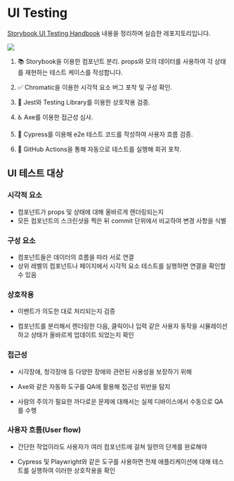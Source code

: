# UI Testing

[Storybook UI Testing Handbook](https://storybook.js.org/tutorials/ui-testing-handbook/react/ko/introduction/) 내용을 정리하며 실습한 레포지토리입니다.

![](https://storybook.js.org/tutorials/ui-testing-handbook/ui-testing-workflow.png)

1. 📚 Storybook을 이용한 컴포넌트 분리. props와 모의 데이터를 사용하여 각 상태를 재현하는 테스트 케이스를 작성합니다.

2. ✅ Chromatic을 이용한 시각적 요소 버그 포착 및 구성 확인.

3. 🐙 Jest와 Testing Library를 이용한 상호작용 검증.

4. ♿️ Axe를 이용한 접근성 심사.

5. 🔄 Cypress를 이용해 e2e 테스트 코드를 작성하여 사용자 흐름 검증.

6. 🚥 GitHub Actions을 통해 자동으로 테스트를 실행해 회귀 포착.

## UI 테스트 대상

### 시각적 요소

- 컴포넌트가 props 및 상태에 대해 올바르게 렌더링되는지
- 모든 컴포넌트의 스크린샷을 찍은 뒤 commit 단위에서 비교하여 변경 사항을 식별

### 구성 요소

- 컴포넌트들은 데이터의 흐름을 따라 서로 연결
- 상위 레벨의 컴포넌트나 페이지에서 시각적 요소 테스트를 실행하면 연결을 확인할 수 있음

### 상호작용

- 이벤트가 의도한 대로 처리되는지 검증

- 컴포넌트를 분리해서 렌더링한 다음, 클릭이나 입력 같은 사용자 동작을 시뮬레이션하고 상태가 올바르게 업데이트 되었는지 확인

### 접근성

- 시각장애, 청각장애 등 다양한 장애와 관련된 사용성을 보장하기 위해

- Axe와 같은 자동화 도구를 QA에 활용해 접근성 위반을 탐지

- 사람의 주의가 필요한 까다로운 문제에 대해서는 실제 디바이스에서 수동으로 QA를 수행

### 사용자 흐름(User flow)

- 간단한 작업이라도 사용자가 여러 컴포넌트에 걸쳐 일련의 단계를 완료해야

- Cypress 및 Playwright와 같은 도구를 사용하면 전체 애플리케이션에 대해 테스트를 실행하여 이러한 상호작용을 확인

